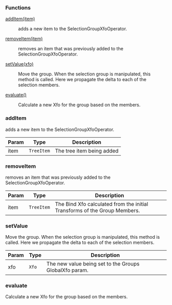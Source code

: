 ### Functions

<dl>
<dt><a href="#addItem">addItem(item)</a></dt>
<dd><p>adds a new item to the SelectionGroupXfoOperator.</p>
</dd>
<dt><a href="#removeItem">removeItem(item)</a></dt>
<dd><p>removes an item that was previously added to the SelectionGroupXfoOperator.</p>
</dd>
<dt><a href="#setValue">setValue(xfo)</a></dt>
<dd><p>Move the group. When the selection group is manipulated, this method is called. Here we propagate the delta to each of the selection members.</p>
</dd>
<dt><a href="#evaluate">evaluate()</a></dt>
<dd><p>Calculate a new Xfo for the group based on the members.</p>
</dd>
</dl>

<a name="addItem"></a>

### addItem
adds a new item to the SelectionGroupXfoOperator.



| Param | Type | Description |
| --- | --- | --- |
| item | <code>TreeItem</code> | The tree item being added |

<a name="removeItem"></a>

### removeItem
removes an item that was previously added to the SelectionGroupXfoOperator.



| Param | Type | Description |
| --- | --- | --- |
| item | <code>TreeItem</code> | The Bind Xfo calculated from the initial Transforms of the Group Members. |

<a name="setValue"></a>

### setValue
Move the group. When the selection group is manipulated, this method is called. Here we propagate the delta to each of the selection members.



| Param | Type | Description |
| --- | --- | --- |
| xfo | <code>Xfo</code> | The new value being set to the Groups GlobalXfo param. |

<a name="evaluate"></a>

### evaluate
Calculate a new Xfo for the group based on the members.


